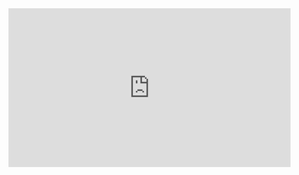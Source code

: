 <iframe width="560" height="315" src="https://www.youtube.com/embed/TCUQQOiNXJA?si=hvsmmi9rjINNXNLb" title="YouTube video player" frameborder="0" allow="accelerometer; autoplay; clipboard-write; encrypted-media; gyroscope; picture-in-picture; web-share" allowfullscreen></iframe>